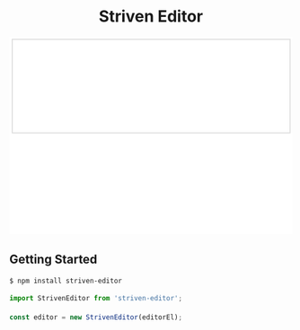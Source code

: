 <h1 style="text-align: center">Striven Editor</h1>

<p align="center">
    <img src="./striven-editor.gif" alt="stirven-editor" />
</p>

## Getting Started

```sh
$ npm install striven-editor
```

```js
import StrivenEditor from 'striven-editor';

const editor = new StrivenEditor(editorEl);
```